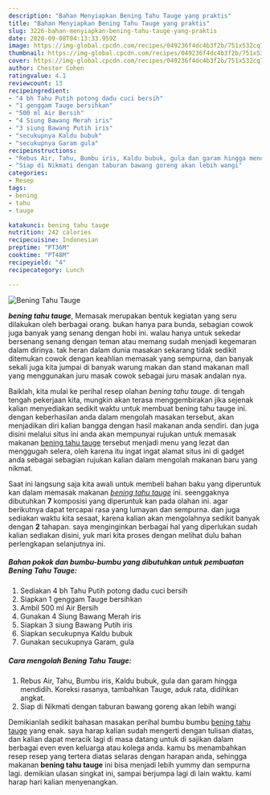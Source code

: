 ```yaml
---
description: "Bahan Menyiapkan Bening Tahu Tauge yang praktis"
title: "Bahan Menyiapkan Bening Tahu Tauge yang praktis"
slug: 3226-bahan-menyiapkan-bening-tahu-tauge-yang-praktis
date: 2020-09-08T04:13:33.959Z
image: https://img-global.cpcdn.com/recipes/049236f4dc4b3f2b/751x532cq70/bening-tahu-tauge-foto-resep-utama.jpg
thumbnail: https://img-global.cpcdn.com/recipes/049236f4dc4b3f2b/751x532cq70/bening-tahu-tauge-foto-resep-utama.jpg
cover: https://img-global.cpcdn.com/recipes/049236f4dc4b3f2b/751x532cq70/bening-tahu-tauge-foto-resep-utama.jpg
author: Chester Cohen
ratingvalue: 4.1
reviewcount: 13
recipeingredient:
- "4 bh Tahu Putih potong dadu cuci bersih"
- "1 genggam Tauge bersihkan"
- "500 ml Air Bersih"
- "4 Siung Bawang Merah iris"
- "3 siung Bawang Putih iris"
- "secukupnya Kaldu bubuk"
- "secukupnya Garam gula"
recipeinstructions:
- "Rebus Air, Tahu, Bumbu iris, Kaldu bubuk, gula dan garam hingga mendidih. Koreksi rasanya, tambahkan Tauge, aduk rata, didihkan angkat."
- "Siap di Nikmati dengan taburan bawang goreng akan lebih wangi"
categories:
- Resep
tags:
- bening
- tahu
- tauge

katakunci: bening tahu tauge 
nutrition: 242 calories
recipecuisine: Indonesian
preptime: "PT36M"
cooktime: "PT48M"
recipeyield: "4"
recipecategory: Lunch

---
```



![Bening Tahu Tauge](https://img-global.cpcdn.com/recipes/049236f4dc4b3f2b/751x532cq70/bening-tahu-tauge-foto-resep-utama.jpg)

<b><i>bening tahu tauge</i></b>, Memasak merupakan bentuk kegiatan yang seru dilakukan oleh berbagai orang. bukan hanya para bunda, sebagian cowok juga banyak yang senang dengan hobi ini. walau hanya untuk sekedar bersenang senang dengan teman atau memang sudah menjadi kegemaran dalam dirinya. tak heran dalam dunia masakan sekarang tidak sedikit ditemukan cowok dengan keahlian memasak yang sempurna, dan banyak sekali juga kita jumpai di banyak warung makan dan stand makanan mall yang menggunakan juru masak cowok sebagai juru masak andalan nya.

Baiklah, kita mulai ke perihal resep olahan <i>bening tahu tauge</i>. di tengah tengah pekerjaan kita, mungkin akan terasa menggembirakan jika sejenak kalian menyediakan sedikit waktu untuk membuat bening tahu tauge ini. dengan keberhasilan anda dalam mengolah masakan tersebut, akan menjadikan diri kalian bangga dengan hasil makanan anda sendiri. dan juga disini melalui situs ini anda akan mempunyai rujukan untuk memasak makanan <u>bening tahu tauge</u> tersebut menjadi menu yang lezat dan menggugah selera, oleh karena itu ingat ingat alamat situs ini di gadget anda sebagai sebagian rujukan kalian dalam mengolah makanan baru yang nikmat.




Saat ini langsung saja kita awali untuk membeli bahan baku yang diperuntuk kan dalam memasak makanan <u><i>bening tahu tauge</i></u> ini. seenggaknya dibutuhkan <b>7</b> komposisi yang diperuntuk kan pada olahan ini. agar berikutnya dapat tercapai rasa yang lumayan dan sempurna. dan juga sediakan waktu kita sesaat, karena kalian akan mengolahnya sedikit banyak dengan <b>2</b> tahapan. saya menginginkan berbagai hal yang diperlukan sudah kalian sediakan disini, yuk mari kita proses dengan melihat dulu bahan perlengkapan selanjutnya ini.

<!--inarticleads1-->

##### Bahan pokok dan bumbu-bumbu yang dibutuhkan untuk pembuatan Bening Tahu Tauge:

1. Sediakan 4 bh Tahu Putih potong dadu cuci bersih
1. Siapkan 1 genggam Tauge bersihkan
1. Ambil 500 ml Air Bersih
1. Gunakan 4 Siung Bawang Merah iris
1. Siapkan 3 siung Bawang Putih iris
1. Siapkan secukupnya Kaldu bubuk
1. Gunakan secukupnya Garam, gula




<!--inarticleads2-->

##### Cara mengolah Bening Tahu Tauge:

1. Rebus Air, Tahu, Bumbu iris, Kaldu bubuk, gula dan garam hingga mendidih. Koreksi rasanya, tambahkan Tauge, aduk rata, didihkan angkat.
1. Siap di Nikmati dengan taburan bawang goreng akan lebih wangi




Demikianlah sedikit bahasan masakan perihal bumbu bumbu <u>bening tahu tauge</u> yang enak. saya harap kalian sudah mengerti dengan tulisan diatas, dan kalian dapat meracik lagi di masa datang untuk di sajikan dalam berbagai even even keluarga atau kolega anda. kamu bs menambahkan resep resep yang tertera diatas selaras dengan harapan anda, sehingga makanan <b>bening tahu tauge</b> ini bisa menjadi lebih yummy dan sempurna lagi. demikian ulasan singkat ini, sampai berjumpa lagi di lain waktu. kami harap hari kalian menyenangkan.
